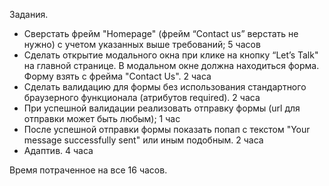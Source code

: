 Задания. <br>
<ul>
<li>Сверстать фрейм "Homepage" (фрейм “Contact us” верстать не нужно) с учетом указанных выше требований; 5 часов</li>
<li>Сделать открытие модального окна при клике на кнопку “Let’s Talk" на главной странице. В модальном окне должна находиться форма. Форму взять с фрейма "Contact Us". 2 часа</li>
<li>Сделать валидацию для формы без использования стандартного браузерного функционала (атрибутов required). 2 часа</li>
<li>При успешной валидации реализовать отправку формы (url для отправки может быть любым); 1 час</li>
<li>После успешной отправки формы показать попап с текстом "Your message successfully sent" или иным подобным. 2 часа</li>
<li>Адаптив. 4 часа</li>
</ul>
Время потраченное на все 16 часов.

